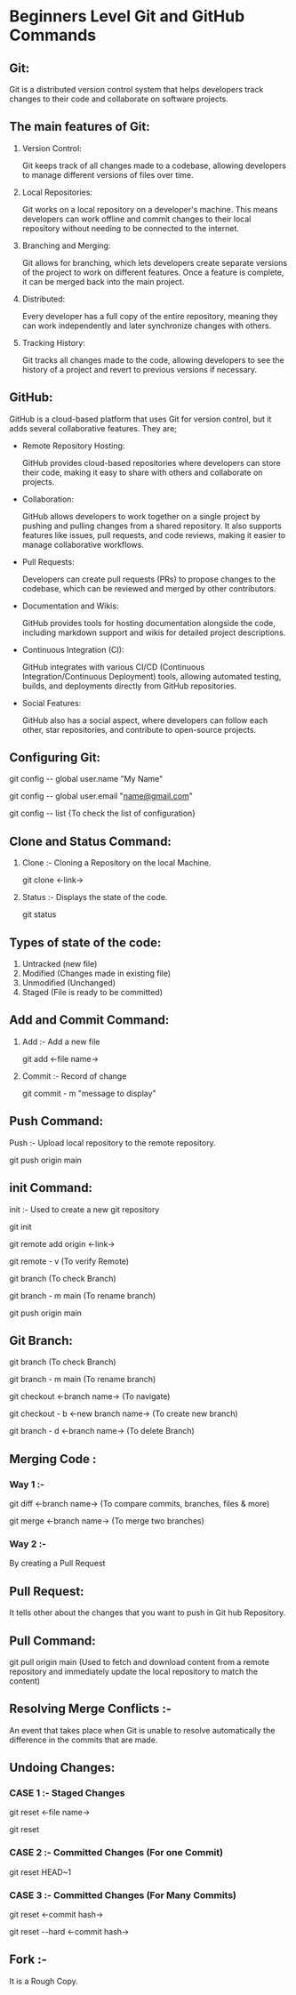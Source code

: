 # Beginners Level Git and GitHub Commands 

## Git: 
  Git is a distributed version control system that helps developers track changes to their code and collaborate on software projects.

## The main features of Git:
1.  Version Control:
   
    Git keeps track of all changes made to a codebase, allowing developers to manage different versions of files over time.

2. Local Repositories:

   Git works on a local repository on a developer's machine. This means developers can work offline and commit changes to their local repository without needing 
   to be connected to the internet.

3. Branching and Merging:
   
   Git allows for branching, which lets developers create separate versions of the project to work on different features. Once a feature is complete, it can be 
   merged back into the main project.

4. Distributed:
   
   Every developer has a full copy of the entire repository, meaning they can work independently and later synchronize changes with others.

5. Tracking History:
   
   Git tracks all changes made to the code, allowing developers to see the history of a project and revert to previous versions if necessary.

## GitHub:

GitHub is a cloud-based platform that uses Git for version control, but it adds several collaborative features. 
They are;

- Remote Repository Hosting:

   GitHub provides cloud-based repositories where developers can store their code, making it easy to share with others and collaborate on projects.

- Collaboration:
  
   GitHub allows developers to work together on a single project by pushing and pulling changes from a shared repository. It also supports features 
   like issues, pull requests, and code reviews, making it easier to manage collaborative workflows.

- Pull Requests:

  Developers can create pull requests (PRs) to propose changes to the codebase, which can be reviewed and merged by other contributors.

- Documentation and Wikis:

   GitHub provides tools for hosting documentation alongside the code, including markdown support and wikis for detailed project 
   descriptions.

- Continuous Integration (CI):

  GitHub integrates with various CI/CD (Continuous Integration/Continuous Deployment) tools, allowing automated testing, builds, and 
  deployments directly from GitHub repositories.

- Social Features:

  GitHub also has a social aspect, where developers can follow each other, star repositories, and contribute to open-source projects.

## Configuring Git:

git config -- global user.name "My Name"

git config -- global user.email "name@gmail.com"

git config -- list {To check the list of configuration}

## Clone and Status Command:

1. Clone :- Cloning a Repository on the local Machine.
   
   git clone <-link->

2. Status :- Displays the state of the code.
   
   git status

## Types of state of the code:

1. Untracked (new file)
2. Modified (Changes made in existing file)
3. Unmodified (Unchanged)
4. Staged (File is ready to be committed)

## Add and Commit Command:

1. Add :- Add a new file
   
   git add <-file name->

2. Commit :- Record of change
   
   git commit - m "message to display"

## Push Command:

Push :- Upload local repository to the remote repository.

  git push origin main

## init Command:

init :- Used to create a new git repository

  git init

  git remote add origin <-link->

  git remote - v  (To verify Remote)

  git branch  (To check Branch)

  git branch - m main (To rename branch)

  git push origin main

## Git Branch:

  git branch (To check Branch)

  git branch - m  main  (To rename branch)

  git checkout <-branch name->  (To navigate)

  git checkout - b <-new branch name->  (To create new branch)

  git branch - d <-branch name->  (To delete Branch)

## Merging Code :

### Way 1 :-

  git diff <-branch name->  (To compare commits, branches, files & more) 

  git merge <-branch name->  (To merge two branches)

### Way 2 :-

  By creating a Pull Request

## Pull Request:

It tells other about the changes that you want to push in Git hub Repository.

## Pull Command:
git pull origin main    (Used to fetch and download content from a remote repository and immediately update the local repository to match the content)

## Resolving Merge Conflicts :-
An event that takes place when Git is unable to resolve automatically the difference in the commits that are made.

## Undoing Changes:

### CASE 1 :- Staged Changes
git reset  <-file name->

git reset

### CASE 2 :- Committed Changes (For one Commit)
git reset HEAD~1

### CASE 3 :- Committed Changes (For Many Commits)
git reset  <-commit hash->

git reset --hard   <-commit hash->

## Fork :-
It is a Rough Copy.





